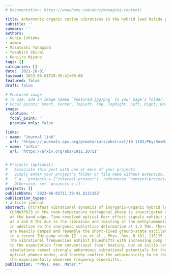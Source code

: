 ```yaml
---
# Documentation: https://wowchemy.com/docs/managing-content/

title: Anharmonic organic cation vibrations in the hybrid lead halide perovskite CH$_3$NH$_3$PbI$_3$
subtitle: ''
summary: ''
authors:
- Kunie Ishioka
- admin
- Masatoshi Yanagida
- Yasuhiro Shirai
- Kenjiro Miyano
tags: []
categories: []
date: '2021-10-01'
lastmod: 2023-06-01T20:39:41+09:00
featured: false
draft: false

# Featured image
# To use, add an image named `featured.jpg/png` to your page's folder.
# Focal points: Smart, Center, TopLeft, Top, TopRight, Left, Right, BottomLeft, Bottom, BottomRight.
image:
  caption: ''
  focal_point: ''
  preview_only: false

links:
- name: "Journal link"
  url: 'https://journals.aps.org/prmaterials/abstract/10.1103/PhysRevMaterials.5.105402'
- name: "arXiv"
  url: 'https://arxiv.org/abs/1911.10711'


# Projects (optional).
#   Associate this post with one or more of your projects.
#   Simply enter your project's folder or file name without extension.
#   E.g. `projects = ["internal-project"]` references `content/project/deep-learning/index.md`.
#   Otherwise, set `projects = []`.
projects: []
publishDate: '2023-06-01T11:39:41.813119Z'
publication_types:
- article-journal
abstract: Ultrafast vibrational dynamics of inorganic-organic hybrid lead halide perovskite
  CH3NH3PbI3 in the room-temperature tetragonal phase is investigated under weak photoexcitation
  at the band edge. Time-resolved optical Kerr effect signals exhibit periodic modulations
  at 4 and 8 THz due to the libration and twisting of the methylammonium molecule,
  in addition to the inorganic sublattice deformation at 1.2 THz. These oscillations
  are heavily damped and resemble the short-lived ground-state oscillation reported
  in a recent THz-pump study [Z. Liu et al., Phys. Rev. B 101, 115125 (2020)2469-995010.1103/PhysRevB.101.115125].
  The vibrational frequencies exhibit blueshifts with increasing pump fluence, contrary
  to the expectation from conventional laser heating. Our ab initio lattice dynamics
  simulations reveal strongly anharmonic vibrational potentials for the zone-center
  optical phonon modes, and thereby confirm the anharmonicity to be the origin of
  the experimentally observed frequency blueshifts.
publication: '*Phys. Rev. Mater.*'
---
```

